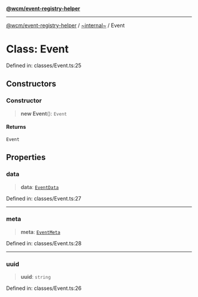 [**@wcm/event-registry-helper**](../../README.md)

***

[@wcm/event-registry-helper](../../globals.md) / [~internal~](../README.md) / Event

# Class: Event

Defined in: classes/Event.ts:25

## Constructors

### Constructor

> **new Event**(): `Event`

#### Returns

`Event`

## Properties

### data

> **data**: [`EventData`](EventData.md)

Defined in: classes/Event.ts:27

***

### meta

> **meta**: [`EventMeta`](EventMeta.md)

Defined in: classes/Event.ts:28

***

### uuid

> **uuid**: `string`

Defined in: classes/Event.ts:26
